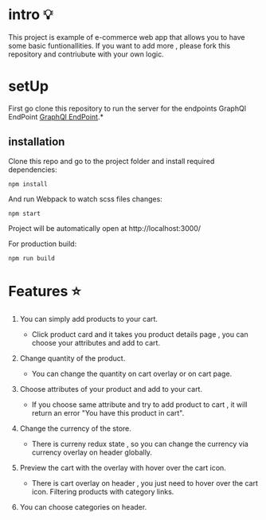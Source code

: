 #

# intro 💡

This project is example of e-commerce web app that allows you to have some basic funtionallities. If you want to add more , please fork this repository and contriubute with your own logic.

# setUp

First go clone this repository to run the server for the endpoints GraphQl EndPoint [GraphQl EndPoint](https://github.com/MohamedShehtaa/junior-react-endpoint).\*

## installation

Clone this repo and go to the project folder and install required dependencies:

```
npm install
```

And run Webpack to watch scss files changes:

```
npm start
```

Project will be automatically open at http://localhost:3000/

For production build:

```
npm run build
```

# Features ⭐

1. You can simply add products to your cart.

    * Click product card and it takes you product details page , you can choose your attributes and add to cart.

2. Change quantity of the product.

    - You can change the quantity on cart overlay or on cart page.

3. Choose attributes of your product and add to your cart.

    - If you choose same attribute and try to add product to cart , it will return an error "You have this product in cart".

4. Change the currency of the store.

    - There is curreny redux state , so you can change the currency via currency overlay on header globally.

5. Preview the cart with the overlay with hover over the cart icon.

    - There is cart overlay on header , you just need to hover over the cart icon.
      Filtering products with category links.

6. You can choose categories on header.
